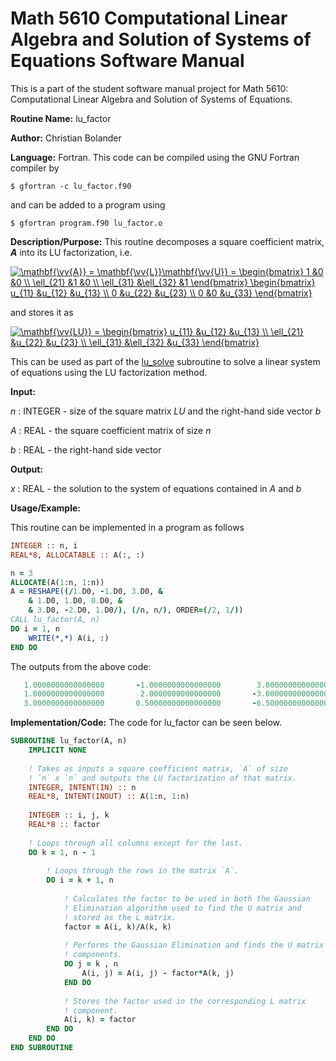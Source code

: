 # Math 5610 Computational Linear Algebra and Solution of Systems of Equations Software Manual

This is a part of the student software manual project for Math 5610: Computational Linear Algebra and Solution of Systems of Equations. 

**Routine Name:**           lu_factor

**Author:** Christian Bolander

**Language:** Fortran. This code can be compiled using the GNU Fortran compiler by

```$ gfortran -c lu_factor.f90```

and can be added to a program using

```$ gfortran program.f90 lu_factor.o ``` 

**Description/Purpose:** This routine decomposes a square coefficient matrix, ***A*** into its LU factorization, i.e.

<a href="https://www.codecogs.com/eqnedit.php?latex=\mathbf{\vv{A}}&space;=&space;\mathbf{\vv{L}}\mathbf{\vv{U}}&space;=&space;\begin{bmatrix}&space;1&space;&0&space;&0&space;\\&space;\ell_{21}&space;&1&space;&0&space;\\&space;\ell_{31}&space;&\ell_{32}&space;&1&space;\end{bmatrix}&space;\begin{bmatrix}&space;u_{11}&space;&u_{12}&space;&u_{13}&space;\\&space;0&space;&u_{22}&space;&u_{23}&space;\\&space;0&space;&0&space;&u_{33}&space;\end{bmatrix}" target="_blank"><img src="https://latex.codecogs.com/gif.latex?\mathbf{\vv{A}}&space;=&space;\mathbf{\vv{L}}\mathbf{\vv{U}}&space;=&space;\begin{bmatrix}&space;1&space;&0&space;&0&space;\\&space;\ell_{21}&space;&1&space;&0&space;\\&space;\ell_{31}&space;&\ell_{32}&space;&1&space;\end{bmatrix}&space;\begin{bmatrix}&space;u_{11}&space;&u_{12}&space;&u_{13}&space;\\&space;0&space;&u_{22}&space;&u_{23}&space;\\&space;0&space;&0&space;&u_{33}&space;\end{bmatrix}" title="\mathbf{\vv{A}} = \mathbf{\vv{L}}\mathbf{\vv{U}} = \begin{bmatrix} 1 &0 &0 \\ \ell_{21} &1 &0 \\ \ell_{31} &\ell_{32} &1 \end{bmatrix} \begin{bmatrix} u_{11} &u_{12} &u_{13} \\ 0 &u_{22} &u_{23} \\ 0 &0 &u_{33} \end{bmatrix}" /></a>

and stores it as

<a href="https://www.codecogs.com/eqnedit.php?latex=\mathbf{\vv{LU}}&space;=&space;\begin{bmatrix}&space;u_{11}&space;&u_{12}&space;&u_{13}&space;\\&space;\ell_{21}&space;&u_{22}&space;&u_{23}&space;\\&space;\ell_{31}&space;&\ell_{32}&space;&u_{33}&space;\end{bmatrix}" target="_blank"><img src="https://latex.codecogs.com/gif.latex?\mathbf{\vv{LU}}&space;=&space;\begin{bmatrix}&space;u_{11}&space;&u_{12}&space;&u_{13}&space;\\&space;\ell_{21}&space;&u_{22}&space;&u_{23}&space;\\&space;\ell_{31}&space;&\ell_{32}&space;&u_{33}&space;\end{bmatrix}" title="\mathbf{\vv{LU}} = \begin{bmatrix} u_{11} &u_{12} &u_{13} \\ \ell_{21} &u_{22} &u_{23} \\ \ell_{31} &\ell_{32} &u_{33} \end{bmatrix}" /></a>

This can be used as part of the [lu_solve](./lu_solve.md) subroutine to solve a linear system of equations using the LU factorization method.

**Input:** 

*n* : INTEGER - size of the square matrix *LU* and the right-hand side vector *b*

*A* : REAL - the square coefficient matrix of size *n*

*b* : REAL - the right-hand side vector

**Output:** 

*x* : REAL - the solution to the system of equations contained in *A* and *b*

**Usage/Example:**

This routine can be implemented in a program as follows

```fortran
INTEGER :: n, i
REAL*8, ALLOCATABLE :: A(:, :)

n = 3
ALLOCATE(A(1:n, 1:n))
A = RESHAPE((/1.D0, -1.D0, 3.D0, &
	& 1.D0, 1.D0, 0.D0, &
	& 3.D0, -2.D0, 1.D0/), (/n, n/), ORDER=(/2, 1/))
CALL lu_factor(A, n)
DO i = 1, n
	WRITE(*,*) A(i, :)
END DO
```

The outputs from the above code:

```fortran
   1.0000000000000000       -1.0000000000000000        3.0000000000000000     
   1.0000000000000000        2.0000000000000000       -3.0000000000000000     
   3.0000000000000000       0.50000000000000000       -6.5000000000000000 
```

**Implementation/Code:** The code for lu_factor can be seen below.

```fortran
SUBROUTINE lu_factor(A, n)
	IMPLICIT NONE
	
	! Takes as inputs a square coefficient matrix, `A` of size
	! `n` x `n` and outputs the LU factorization of that matrix.
	INTEGER, INTENT(IN) :: n
	REAL*8, INTENT(INOUT) :: A(1:n, 1:n)
	
	INTEGER :: i, j, k
	REAL*8 :: factor
	
	! Loops through all columns except for the last.
	DO k = 1, n - 1
		
		! Loops through the rows in the matrix `A`.
		DO i = k + 1, n
			
			! Calculates the factor to be used in both the Gaussian
			! Elimination algorithm used to find the U matrix and 
			! stored as the L matrix.
			factor = A(i, k)/A(k, k)
			
			! Performs the Gaussian Elimination and finds the U matrix
			! components.
			DO j = k , n
				A(i, j) = A(i, j) - factor*A(k, j)
			END DO
			
			! Stores the factor used in the corresponding L matrix
			! component.
			A(i, k) = factor
		END DO
	END DO	
END SUBROUTINE
```




